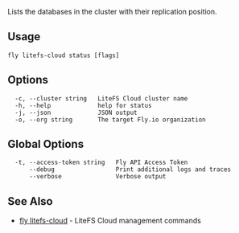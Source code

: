 Lists the databases in the cluster with their replication position.

## Usage
~~~
fly litefs-cloud status [flags]
~~~

## Options

~~~
  -c, --cluster string   LiteFS Cloud cluster name
  -h, --help             help for status
  -j, --json             JSON output
  -o, --org string       The target Fly.io organization
~~~

## Global Options

~~~
  -t, --access-token string   Fly API Access Token
      --debug                 Print additional logs and traces
      --verbose               Verbose output
~~~

## See Also

* [fly litefs-cloud](/docs/flyctl/litefs-cloud/)	 - LiteFS Cloud management commands

